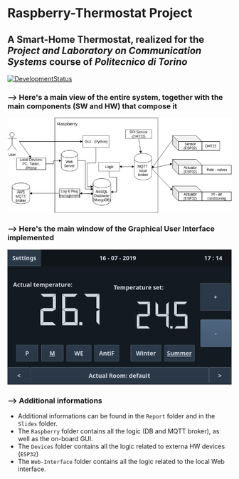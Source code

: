 # Raspberry-Thermostat Project
## A Smart-Home Thermostat, realized for the ***Project and Laboratory on Communication Systems*** course of ***Politecnico di Torino***

[![DevelopmentStatus](https://img.shields.io/badge/Development-Stopped-red.svg)](https://img.shields.io/badge/Development-Stopped-red.svg)


### **--> Here's a main view of the entire system, together with the main components (SW and HW) that compose it**

![alt](https://raw.githubusercontent.com/Mrcuve0/Raspberry-Thermostat/master/Report/Diagram.png)

### **--> Here's the main window of the Graphical User Interface implemented**

![alt](https://raw.githubusercontent.com/Mrcuve0/Raspberry-Thermostat/master/Slides/Screenshot_20190716_171453.png)

### **--> Additional informations**

* Additional informations can be found in the ```Report``` folder and in the ```Slides``` folder.
* The ```Raspberry``` folder contains all the logic (DB and MQTT broker), as well as the on-board GUI.
* The ```Devices``` folder contains all the logic related to externa HW devices (```ESP32```)
* The ```Web-Interface``` folder contains all the logic related to the local Web interface.